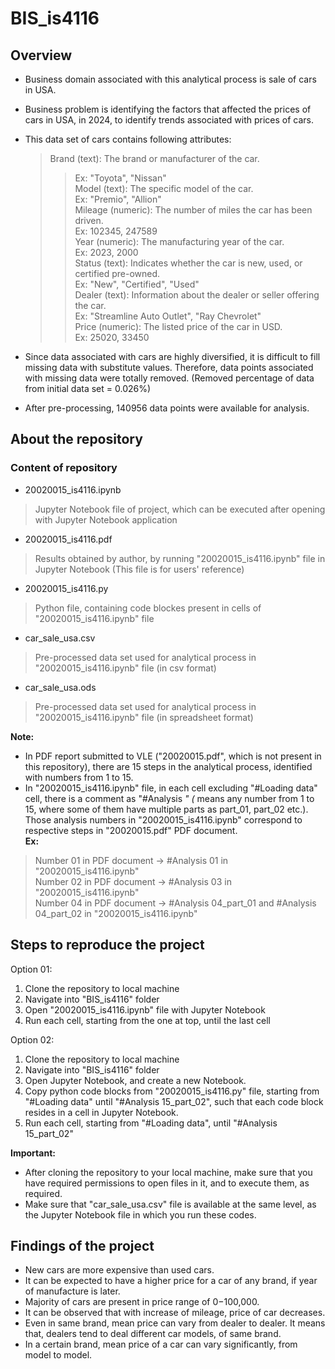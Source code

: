 # BIS_is4116

## Overview

- Business domain associated with this analytical process is sale of cars in USA.
- Business problem is identifying the factors that affected the prices of cars in USA, in 2024, to identify trends associated with prices of cars.
- This data set of cars contains following attributes:<br>
    
    >Brand (text): The brand or manufacturer of the car.<br>
    >>	Ex: "Toyota", "Nissan"<br>
    >Model (text): The specific model of the car.<br>
    >>	Ex: "Premio", "Allion"<br>
    >Mileage (numeric): The number of miles the car has been driven.<br>
    >>	Ex: 102345, 247589<br>
    >Year (numeric): The manufacturing year of the car.<br>
    >>	Ex: 2023, 2000<br>
    >Status (text): Indicates whether the car is new, used, or certified pre-owned.<br>
    >>	Ex: "New", "Certified", "Used"<br>
    >Dealer (text): Information about the dealer or seller offering the car.<br>
    >>	Ex: "Streamline Auto Outlet", "Ray Chevrolet"<br>
    >Price (numeric): The listed price of the car in USD.<br>
 	>>    Ex: 25020, 33450<br>
 	
- Since data associated with cars are highly diversified, it is difficult to fill missing data with substitute values. Therefore, data points associated with missing data were totally removed. (Removed percentage of data from initial data set = 0.026%)
- After pre-processing, 140956 data points were available for analysis.

## About the repository

### Content of repository
- 20020015_is4116.ipynb
> Jupyter Notebook file of project, which can be executed after opening with Jupyter Notebook application
- 20020015_is4116.pdf
> Results obtained by author, by running "20020015_is4116.ipynb" file in Jupyter Notebook (This file is for users' reference)
- 20020015_is4116.py
> Python file, containing code blockes present in cells of "20020015_is4116.ipynb" file
- car_sale_usa.csv
> Pre-processed data set used for analytical process in "20020015_is4116.ipynb" file (in csv format)
- car_sale_usa.ods
> Pre-processed data set used for analytical process in "20020015_is4116.ipynb" file (in spreadsheet format)

<b>Note:</b> 
- In PDF report submitted to VLE ("20020015.pdf", which is not present in this repository), there are 15 steps in the analytical process, identified with numbers from 1 to 15. 
- In "20020015_is4116.ipynb" file, in each cell excluding "#Loading data" cell, there is a comment as "#Analysis *" (* means any number from 1 to 15, where some of them have multiple parts as part_01, part_02 etc.). Those analysis numbers in "20020015_is4116.ipynb" correspond to respective steps in "20020015.pdf" PDF document.<br>
<b>Ex:</b> <br>
> Number 01 in PDF document -> #Analysis 01 in "20020015_is4116.ipynb" <br>
> Number 02 in PDF document -> #Analysis 03 in "20020015_is4116.ipynb" <br>
> Number 04 in PDF document -> #Analysis 04_part_01 and #Analysis 04_part_02 in "20020015_is4116.ipynb" <br>

## Steps to reproduce the project

Option 01: <br>
1) Clone the repository to local machine <br>
2) Navigate into "BIS_is4116" folder <br>
3) Open "20020015_is4116.ipynb" file with Jupyter Notebook <br>
4) Run each cell, starting from the one at top, until the last cell <br>

Option 02: <br>
1) Clone the repository to local machine <br>
2) Navigate into "BIS_is4116" folder <br>
3) Open Jupyter Notebook, and create a new Notebook. <br>
4) Copy python code blocks from "20020015_is4116.py" file, starting from "#Loading data" until "#Analysis 15_part_02", such that each code block resides in a cell in Jupyter Notebook. <br>
5) Run each cell, starting from "#Loading data", until "#Analysis 15_part_02" <br>

<b>Important:</b>
- After cloning the repository to your local machine, make sure that you have required permissions to open files in it, and to execute them, as required.
- Make sure that "car_sale_usa.csv" file is available at the same level, as the Jupyter Notebook file in which you run these codes.

## Findings of the project

- New cars are more expensive than used cars.
- It can be expected to have a higher price for a car of any brand, if year of manufacture is later.
- Majority of cars are present in price range of $0-$100,000.
- It can be observed that with increase of mileage, price of car decreases.
- Even in same brand, mean price can vary from dealer to dealer. It means that, dealers tend to deal different car models, of same brand.
- In a certain brand, mean price of a car can vary significantly, from model to model.
